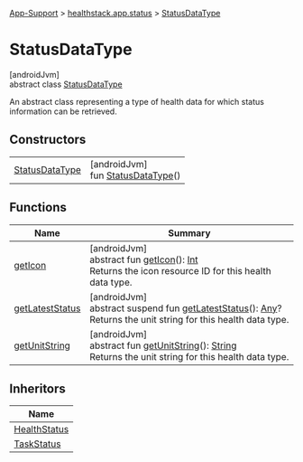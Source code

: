 
[App-Support](../../../index.html) > [healthstack.app.status](../index.html) > [StatusDataType](index.html)



# StatusDataType



[androidJvm]\
abstract class [StatusDataType](index.html)

An abstract class representing a type of health data for which status information can be retrieved.



## Constructors


| | |
|---|---|
| [StatusDataType](-status-data-type.html) | [androidJvm]<br>fun [StatusDataType](-status-data-type.html)() |


## Functions


| Name | Summary |
|---|---|
| [getIcon](get-icon.html) | [androidJvm]<br>abstract fun [getIcon](get-icon.html)(): [Int](https://kotlinlang.org/api/latest/jvm/stdlib/kotlin/-int/index.html)<br>Returns the icon resource ID for this health data type. |
| [getLatestStatus](get-latest-status.html) | [androidJvm]<br>abstract suspend fun [getLatestStatus](get-latest-status.html)(): [Any](https://kotlinlang.org/api/latest/jvm/stdlib/kotlin/-any/index.html)?<br>Returns the unit string for this health data type. |
| [getUnitString](get-unit-string.html) | [androidJvm]<br>abstract fun [getUnitString](get-unit-string.html)(): [String](https://kotlinlang.org/api/latest/jvm/stdlib/kotlin/-string/index.html)<br>Returns the unit string for this health data type. |


## Inheritors


| Name |
|---|
| [HealthStatus](../-health-status/index.html) |
| [TaskStatus](../-task-status/index.html) |

